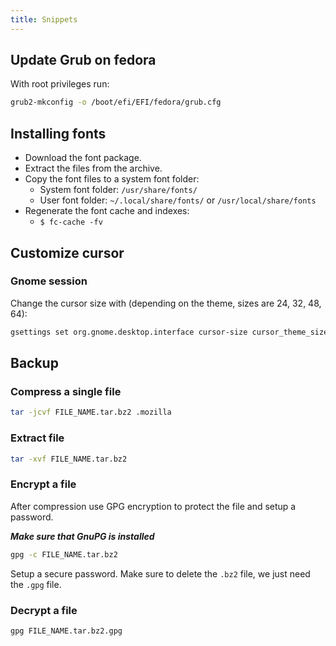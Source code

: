 ```yaml
---
title: Snippets
---
```


## Update Grub on fedora

With root privileges run:

```bash
grub2-mkconfig -o /boot/efi/EFI/fedora/grub.cfg
```

## Installing fonts

- Download the font package.
- Extract the files from the archive.
- Copy the font files to a system font folder:
  - System font folder: `/usr/share/fonts/`
  - User font folder: `~/.local/share/fonts/` or `/usr/local/share/fonts`
- Regenerate the font cache and indexes:
  - `$ fc-cache -fv`

## Customize cursor

### Gnome session

Change the cursor size with (depending on the theme, sizes are 24, 32, 48, 64):

```bash
gsettings set org.gnome.desktop.interface cursor-size cursor_theme_size
```

## Backup

### Compress a single file

```bash
tar -jcvf FILE_NAME.tar.bz2 .mozilla
```

### Extract file

```bash
tar -xvf FILE_NAME.tar.bz2
```

### Encrypt a file

After compression use GPG encryption to protect the file and setup a password.

**_Make sure that GnuPG is installed_**

```bash
gpg -c FILE_NAME.tar.bz2
```

Setup a secure password. Make sure to delete the `.bz2` file, we just need the
`.gpg` file.

### Decrypt a file

```bash
gpg FILE_NAME.tar.bz2.gpg
```
